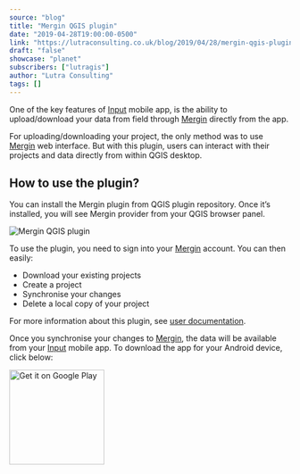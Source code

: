 ```yaml
---
source: "blog"
title: "Mergin QGIS plugin"
date: "2019-04-28T19:00:00-0500"
link: "https://lutraconsulting.co.uk/blog/2019/04/28/mergin-qgis-plugin/"
draft: "false"
showcase: "planet"
subscribers: ["lutragis"]
author: "Lutra Consulting"
tags: []
---
```


<p>One of the key features of <a href="https://merginmaps.com/">Input</a> mobile app, is the ability to upload/download your data from field through <a href="https://merginmaps.com/">Mergin</a> directly from the app.</p>

<!-- more -->

<p>For uploading/downloading your project, the only method was to use <a href="https://merginmaps.com/">Mergin</a> web interface. But with this plugin, users can interact with their projects and data directly from within QGIS desktop.</p>

<h2 id="how-to-use-the-plugin">How to use the plugin?</h2>

<p>You can install the Mergin plugin from QGIS plugin repository. Once it’s installed, you will see Mergin provider from your QGIS browser panel.</p>

<p><img alt="Mergin QGIS plugin" src="https://github.com/lutraconsulting/qgis-mergin-plugin/blob/master/docs/images/mergin-browser.png?raw=true" /></p>

<p>To use the plugin, you need to sign into your <a href="https://merginmaps.com/">Mergin</a> account. You can then easily:</p>

<ul>
  <li>Download your existing projects</li>
  <li>Create a project</li>
  <li>Synchronise your changes</li>
  <li>Delete a local copy of your project</li>
</ul>

<p>For more information about this plugin, see <a href="https://github.com/lutraconsulting/qgis-mergin-plugin/blob/master/docs/user-docs.md#user-documentation">user documentation</a>.</p>

<p>Once you synchronise your changes to <a href="https://merginmaps.com/">Mergin</a>, the data will be available from your <a href="https://merginmaps.com/">Input</a> mobile app. To download the app for your Android device, click below:</p>

<p><a href="https://play.google.com/store/apps/details?id=uk.co.lutraconsulting&amp;utm_source=lutra-atom&amp;utm_medium=lutra-blog&amp;utm_campaign=input"><img alt="Get it on Google Play" src="https://play.google.com/intl/en_us/badges/images/generic/en_badge_web_generic.png" width="170" /></a></p>
